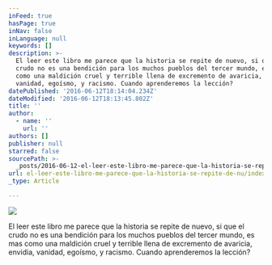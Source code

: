 ```yaml
---
inFeed: true
hasPage: true
inNav: false
inLanguage: null
keywords: []
description: >-
  El leer este libro me parece que la historia se repite de nuevo, si que el
  crudo no es una bendición para los muchos pueblos del tercer mundo, es mas
  como una maldición cruel y terrible llena de excremento de avaricia, envidia,
  vanidad, egoísmo, y racismo. Cuando aprenderemos la lección? 
datePublished: '2016-06-12T18:14:04.234Z'
dateModified: '2016-06-12T18:13:45.802Z'
title: ''
author:
  - name: ''
    url: ''
authors: []
publisher: null
starred: false
sourcePath: >-
  _posts/2016-06-12-el-leer-este-libro-me-parece-que-la-historia-se-repite-de-nu.md
url: el-leer-este-libro-me-parece-que-la-historia-se-repite-de-nu/index.html
_type: Article

---
```

![](https://the-grid-user-content.s3-us-west-2.amazonaws.com/34197a46-df8f-49a9-9289-7cc2c9962edd.jpg)

El leer este libro me parece que la historia se repite de nuevo, si que el crudo no es una bendición para los muchos pueblos del tercer mundo, es mas como una maldición cruel y terrible llena de excremento de avaricia, envidia, vanidad, egoísmo, y racismo. Cuando aprenderemos la lección?